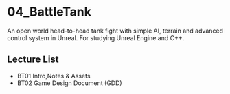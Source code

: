 # 04_BattleTank
An open world head-to-head tank fight with simple AI, terrain and advanced control system in Unreal.
For studying Unreal Engine and C++.

## Lecture List
* BT01 Intro,Notes & Assets
* BT02 Game Design Document (GDD)
